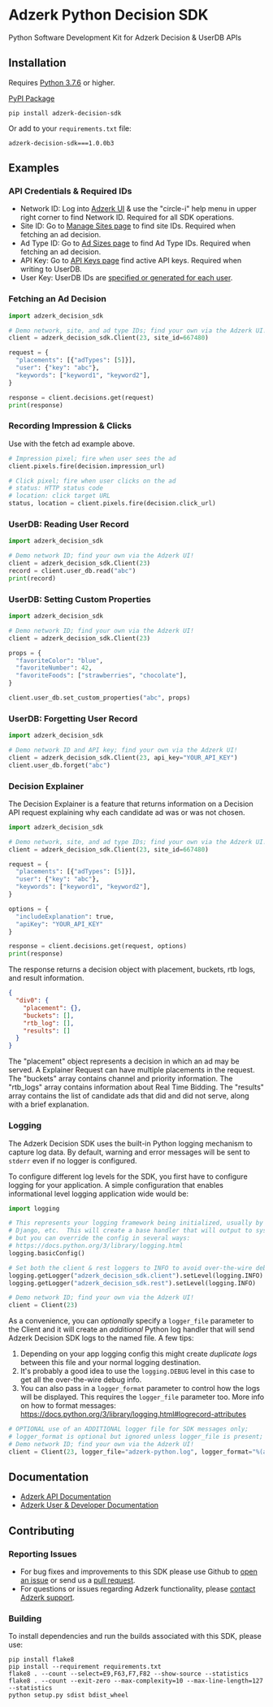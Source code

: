 # Adzerk Python Decision SDK

Python Software Development Kit for Adzerk Decision & UserDB APIs

## Installation

Requires [Python 3.7.6](https://en.wikipedia.org/wiki/History_of_Python#Table_of_versions) or higher.

[PyPI Package](https://pypi.org/project/adzerk-decision-sdk/)

```shell
pip install adzerk-decision-sdk
```

Or add to your `requirements.txt` file:

```
adzerk-decision-sdk===1.0.0b3
```

## Examples

### API Credentials & Required IDs

- Network ID: Log into [Adzerk UI](https://app.adzerk.com/) & use the "circle-i" help menu in upper right corner to find Network ID. Required for all SDK operations.
- Site ID: Go to [Manage Sites page](https://app.adzerk.com/#!/sites/) to find site IDs. Required when fetching an ad decision.
- Ad Type ID: Go to [Ad Sizes page](https://app.adzerk.com/#!/ad-sizes/) to find Ad Type IDs. Required when fetching an ad decision.
- API Key: Go to [API Keys page](https://app.adzerk.com/#!/api-keys/) find active API keys. Required when writing to UserDB.
- User Key: UserDB IDs are [specified or generated for each user](https://dev.adzerk.com/reference/userdb#passing-the-userkey).

### Fetching an Ad Decision

```python
import adzerk_decision_sdk

# Demo network, site, and ad type IDs; find your own via the Adzerk UI!
client = adzerk_decision_sdk.Client(23, site_id=667480)

request = {
  "placements": [{"adTypes": [5]}],
  "user": {"key": "abc"},
  "keywords": ["keyword1", "keyword2"],
}

response = client.decisions.get(request)
print(response)
```

### Recording Impression & Clicks

Use with the fetch ad example above.

```python
# Impression pixel; fire when user sees the ad
client.pixels.fire(decision.impression_url)

# Click pixel; fire when user clicks on the ad
# status: HTTP status code
# location: click target URL
status, location = client.pixels.fire(decision.click_url)
```

### UserDB: Reading User Record

```python
import adzerk_decision_sdk

# Demo network ID; find your own via the Adzerk UI!
client = adzerk_decision_sdk.Client(23)
record = client.user_db.read("abc")
print(record)
```

### UserDB: Setting Custom Properties

```python
import adzerk_decision_sdk

# Demo network ID; find your own via the Adzerk UI!
client = adzerk_decision_sdk.Client(23)

props = {
  "favoriteColor": "blue",
  "favoriteNumber": 42,
  "favoriteFoods": ["strawberries", "chocolate"],
}

client.user_db.set_custom_properties("abc", props)
```

### UserDB: Forgetting User Record

```python
import adzerk_decision_sdk

# Demo network ID and API key; find your own via the Adzerk UI!
client = adzerk_decision_sdk.Client(23, api_key="YOUR_API_KEY")
client.user_db.forget("abc")
```

### Decision Explainer

The Decision Explainer is a feature that returns information on a Decision API request explaining why each candidate ad was or was not chosen. 

```python
import adzerk_decision_sdk

# Demo network, site, and ad type IDs; find your own via the Adzerk UI!
client = adzerk_decision_sdk.Client(23, site_id=667480)

request = {
  "placements": [{"adTypes": [5]}],
  "user": {"key": "abc"},
  "keywords": ["keyword1", "keyword2"],
}

options = {
  "includeExplanation": true,
  "apiKey": "YOUR_API_KEY"
}

response = client.decisions.get(request, options)
print(response)
```

The response returns a decision object with placement, buckets, rtb logs, and result information.
``` json
{
  "div0": {
    "placement": {},
    "buckets": [],
    "rtb_log": [],
    "results": []
  }
}
```
The "placement" object represents a decision in which an ad may be served. A Explainer Request can have multiple placements in the request.
The "buckets" array contains channel and priority information.
The "rtb_logs" array contains information about Real Time Bidding.
The "results" array contains the list of candidate ads that did and did not serve, along with a brief explanation.

### Logging

The Adzerk Decision SDK uses the built-in Python logging mechanism to capture log data. By default, warning and error messages will be sent to `stderr` even if no logger is configured.

To configure different log levels for the SDK, you first have to configure logging for your application. A simple configuration that enables informational level logging application wide would be:

```python
import logging

# This represents your logging framework being initialized, usually by Flask or
# Django, etc.  This will create a base handler that will output to sys.stderr,
# but you can override the config in several ways:
# https://docs.python.org/3/library/logging.html
logging.basicConfig()

# Set both the client & rest loggers to INFO to avoid over-the-wire debug logs.
logging.getLogger("adzerk_decision_sdk.client").setLevel(logging.INFO)
logging.getLogger("adzerk_decision_sdk.rest").setLevel(logging.INFO)

# Demo network ID; find your own via the Adzerk UI!
client = Client(23)
```

As a convenience, you can *optionally* specify a `logger_file` parameter to the Client and it will create an _additional_ Python log handler that will send Adzerk Decision SDK logs to the named file.  A few tips:

1. Depending on your app logging config this might create *duplicate logs* between this file and your normal logging destination.  
2. It's probably a good idea to use the `logging.DEBUG` level in this case to get all the over-the-wire debug info.
3. You can also pass in a `logger_format` parameter to control how the logs will be displayed.  This requires the `logger_file` parameter too.  More info on how to format messages: https://docs.python.org/3/library/logging.html#logrecord-attributes

```python
# OPTIONAL use of an ADDITIONAL logger file for SDK messages only;
# logger_format is optional but ignored unless logger_file is present;
# Demo network ID; find your own via the Adzerk UI!
client = Client(23, logger_file="adzerk-python.log", logger_format="%(asctime)s %(name)s %(levelname)s %(message)s")
```

## Documentation

- [Adzerk API Documentation](https://dev.adzerk.com/reference)
- [Adzerk User & Developer Documentation](https://dev.adzerk.com/docs)

## Contributing

### Reporting Issues

- For bug fixes and improvements to this SDK please use Github to [open an issue](https://github.com/adzerk/adzerk-decision-sdk-python/issues) or send us a [pull request](https://github.com/adzerk/adzerk-decision-sdk-python/pulls).
- For questions or issues regarding Adzerk functionality, please [contact Adzerk support](https://adzerk.com/help/).

### Building

To install dependencies and run the builds associated with this SDK, please use:

```
pip install flake8
pip install --requirement requirements.txt
flake8 . --count --select=E9,F63,F7,F82 --show-source --statistics
flake8 . --count --exit-zero --max-complexity=10 --max-line-length=127 --statistics
python setup.py sdist bdist_wheel
```
